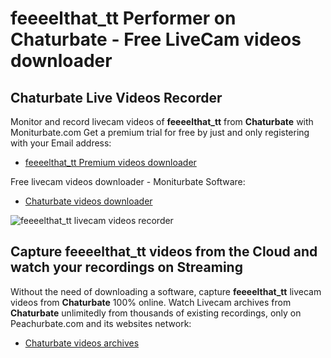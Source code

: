 # feeeelthat_tt Performer on Chaturbate - Free LiveCam videos downloader

## Chaturbate Live Videos Recorder

Monitor and record livecam videos of **feeeelthat_tt** from **Chaturbate** with Moniturbate.com
Get a premium trial for free by just and only registering with your Email address:
* [feeeelthat_tt Premium videos downloader](https://moniturbate.com/request-demo-licence-key.html)

Free livecam videos downloader - Moniturbate Software:
* [Chaturbate videos downloader](https://moniturbate.com/moniturbate-download-software.html)

![feeeelthat_tt livecam videos recorder](https://peachurnet.com/templates/moniturbate-software.png)


## Capture feeeelthat_tt videos from the Cloud and watch your recordings on Streaming

Without the need of downloading a software, capture **feeeelthat_tt** livecam videos from **Chaturbate** 100% online.
Watch Livecam archives from **Chaturbate** unlimitedly from thousands of existing recordings, only on Peachurbate.com and its websites network:
* [Chaturbate videos archives](https://peachurnet.com/)